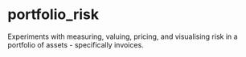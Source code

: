 # portfolio_risk
Experiments with measuring, valuing, pricing, and visualising risk in a portfolio of assets - specifically invoices.
